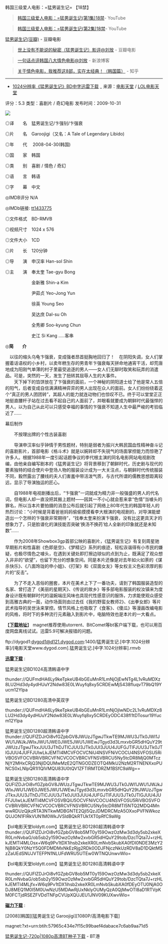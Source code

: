 韩国三级爱人电影：=猛男诞生记= 【18禁】


> [韩国三级爱人电影：=猛男诞生记(第1集)18禁](https://www.youtube.com/watch?v=-CTHnYCzCF4)- YouTube

> [韩国三级爱人电影：=猛男诞生记(第2集)18禁](https://www.youtube.com/watch?v=o3PS9KWv_Ls)- YouTube

[猛男诞生记(豆瓣)](https://movie.douban.com/subject/3126138/) - 豆瓣电影

> [世上没有不能说的秘密（猛男诞生记）影评@刘放](https://movie.douban.com/review/1456046/) - 豆瓣电影

> [一句话点评韩国八大情色电影@刘放](http://blog.sina.com.cn/s/blog_4bbed4e401009ud6.html) - 新浪博客

> [关于情色电影，我推荐这8部，实在太经典！（韩国篇）](https://zhuanlan.zhihu.com/p/23128683) - 知乎


------------------------------------------------------------

- [1024分辨率《猛男诞生记》BD中字迅雷下载](https://www.dy2018.com/html/gndy/jddy/20091031/22608.html
) _ 来源：[电影天堂](https://www.dy2018.com/) / [LOL电影天堂](https://www.dytt789.com/)


评分：5.3 类型：喜剧片 / 奇幻电影 发布时间：2009-10-31
 
 <img src="https://camo.githubusercontent.com/2f7a8d3c635ceadb935df948344e46ab3d68ffc1/68747470733a2f2f696d67312e646f7562616e696f2e636f6d2f766965772f70686f746f2f735f726174696f5f706f737465722f7075626c69632f70323230373636393134392e776562703f7261773d74727565?raw=true"/>

◎译　　名　猛男诞生记/卞强钊/卞强衰

◎片　　名　Garoojigi（又名：A Tale of Legendary Libido)

◎年　　代　 2008-04-30(韩国)

◎国　　家　韩国

◎类　　别　喜剧 / 情色 / 奇幻

◎语　　言　韩语

◎字　　幕　中文

◎IMDB评分 N/A

◎IMDb链接: [tt1433775](https://www.imdb.com/title/tt1433775)

◎文件格式　BD-RMVB

◎视频尺寸　1024 x 576

◎文件大小　1CD

◎片　　长　120分钟

◎导　　演　申汉率 Han-sol Shin

◎主　　演　奉太奎 Tae-gyu Bong 

　　　　　　金新雅 Shin-a Kim 
      
　　　　　　尹茹贞 Yeo-Jong Yun 
      
　　　　　　徐英 Young Seo 
      
　　　　　　吴达庶 Dal-su Oh 
      
　　　　　　全秀卿 Soo-kyung Chun 
      
　　　　　　史江 Si Kang .....客串


◎**简　　介**

　以往的缩头乌龟卞强衰，变成强者昂首挺胸地回归了！　在阴阳失调，女人们掌握着话语权的小乡村，以卖年糕生存的男青年卞强衰每天拼命地通宵干活，却荒唐地成为阳刚气单薄的村子里最受追逐的男人——女人们无聊时取笑和玩弄的消遣品。可是，突然的一天，发生了扭转其屈辱人生的大事件。<BR>　　天下掉下的馅饼放在了卞强衰的面前，一个神秘的阴阳道士给了他是常人五倍的阳气，后者变成自信满满精神弈弈的男人出现在众人的面前。女人们纷纷绕着这个“真正的男人团团转”，其超人的能力就连动物们也惊叹不已。终于可以堂堂正正地挺直腰杆子站在过去看不起自己的人面前了，并眼看就要成为朝鲜时代最强悍的男人，以为自己从此可以只感受幸福的事情的卞强衰不知道人生中最严峻的考验临近了……

幕后制作

　　不按理出牌的个性古装喜剧

　　导演申汉率似乎钟情于男性题材，特别是弱者为振兴大韩民国血性精神奋斗记的喜剧影片，首部电影《格斗术》就是以婉转却不失锐气的场面掌控能力而惊艳了许多人。根据1988年一度引起话题争议的李代根主演的同名电影网站电视剧改编，由他亲自编写剧本的《猛男诞生记》将背景移到了朝鲜时代，历史剧与现代的要素独特的结合使片中登场人物的服装设计成为一大关注点，与朝鲜时代传统服装不同，毅然露出了腰线的夫人们害羞中带活泼气质，与古代所谓的儒教思想距离较远，显示了导演独运的匠心。
  
　　自1988年电视剧播出后，“卞强衰”一词就成为精力非一般强盛的男人的代名词，但电影人却一直没把其搬上题材——因其一不小心就会惹来拿“色情”当噱头的罪名，所以当本片要拍摄的消息公布后就引起了网络上80年代生的韩国年轻人的热烈讨论：“小时候是背着爸爸妈妈偷偷摸摸看李大根演的电视剧的，对导演能塑造出一个怎样的卞强衰非常期待”，“找奉太奎来扮演卞强衰，没有比这更具天才的想象力了，只是脸谱化的演技能否突破‘换汤不换药’给人全新的印象就还是未知数”……
  
　　作为2008年Showbox3gp首部公映的喜剧片，《猛男诞生记》有复刻周星驰早期影片和性喜剧《色即是空》、《梦精记》系列的痕迹，轻松诙谐得有小市民的嫌疑，也极尽情色之噱头，在遇到关键处即打擦边球似的点到为止，既满足了观众想入非非的“欲望”，也留下充分的想象空间。同是本片还像是对去年如火如荼的《谋杀快乐》、《八面玲珑的申小姐》、《打架》和《双面女友》等女权主义色彩浓厚的影片的“反击”。
  
　　为了不走入恶俗的圈套，本片在美术上下了一番功夫，请到了韩国服装造型的名家、曾打造了《美丽的星期天》、《传说的故乡》等多部电影服装的权汝镇来为度身设计既有朝鲜时代的温婉端庄风味也具现代性感意识的服饰，力求能使观众感受到高雅古典的一面，动作场面则由过去任《我的野蛮女教师2》、《出拳女郎》等片武术指导的吴世泳来掌控。情节风格上也吸取了《食客》、《傻瓜》等漫画改编电影的风格，将时下的多种流行元素融入到影片中，电脑特效也是本片的一大看点。



【[**下载地址**](https://www.dy2018.com/)】 magnet推荐使用utorrent、BitComet等bt客户端下载，也可以用百度网盘离线试试。迅雷5.9可解决报错的问题。


ftp://dygod1:dygod1@d121.dygod.com:1400/猛男诞生记.[中字.1024分辨率]/[电影天堂www.dygod.com].猛男诞生记.[中字.1024分辨率].rmvb

[**迅雷下载**](https://www.dytt789.com/Xijudianying/MNDSJ/) :

猛男诞生记BD1024高清韩语中字

  thunder://QUFmdHA6Ly9keTpkeUB4bGEuMnR1LmNjOjEwNTg4L1vRuMDXz8LU2Hd3dy4ydHUuY2Ndw83E0LWuyfq8xy5CRDEwMjS438fluqvT79bQ19Yucm12Ylpa

猛男诞生记BD1280高清中英双字

  thunder://QUFmdHA6Ly9keTpkeUB4bGEuMnR1LmNjOjIwNDc2L1vRuMDXz8LU2Hd3dy4ydHUuY2Ndw83E0LWuyfq8xy5CRDEyODC438fl1tDTosur19Yucm12Ylpa

猛男诞生记BD1280超清韩语中字
 thunder://QUFlZDJrOi8vfGZpbGV8JWUzJTgwJTkwTE9MJWU3JTk0JWI1JWU1JWJkJWIxJWU1JWE0JWE5JWU1JWEwJTgyd3d3LmxvbGR5dHQuY29tJWUzJTgwJTkxJUU3JThDJTlCJUU3JTk0JUI3JUU4JUFGJTlFJUU3JTk0JTlGJUU4JUFFJUIwLkJEMTI4MCVFOCVCNiU4NSVFNiVCOCU4NSVFOSU5RiVBOSVFOCVBRiVBRCVFNCVCOCVBRCVFNSVBRCU5Ny5tcDR8MjQ0MTczNjY2MHxCRjQ3NjlDQUMwMzE2QTNGODZEOTQ4MkU2NzM2RTNENXxoPUNCS0xLNlpQR1I1QlVMQU83U0tQV1ZFTlRMTDRZM1BSfC9aWg==

猛男诞生记BD1280高清韩语中字
 QUFlZDJrOi8vfGZpbGV8JWUzJTgwJTkwTE9MJWU3JTk0JWI1JWU1JWJkJWIxJWU1JWE0JWE5JWU1JWEwJTgyd3d3LmxvbGR5dHQuY29tJWUzJTgwJTkxJUU3JThDJTlCJUU3JTk0JUI3JUU4JUFGJTlFJUU3JTk0JTlGJUU4JUFFJUIwLkJEMTI4MCVFOSVBQiU5OCVFNiVCOCU4NSVFOSU5RiVBOSVFOCVBRiVBRCVFNCVCOCVBRCVFNSVBRCU5Ny5tcDR8MTI5NTQ2MDQ4MnwwRDUzQjkzRTA3NTkwMDBGNTE2QjI5QzJDMDRCMzA5OXxoPVFNWkozQUJON1FIRkVUN1M0WkJVSldBQkRTUk1XT0pRfC9aWg

【lol电影天堂loldytt.com】猛男诞生记.BD1280超清韩语中字
 thunder://QUFlZDJrOi8vfGZpbGV8ob5MT0y159OwzOzMw3d3dy5sb2xkeXR0LmNvbaG/ob5sb2y159OwzOzMw2xvbGR5dHQuY29tob/DzcTQta7J+rzHLkJEMTI4MLOsx+W6q9Pv1tDX1ihsb2xkeXR0LmNvbSkubXA0fDI0NDE3MzY2NjB8QkY0NzY5Q0FDMDMxNkEzRjg2RDk0ODJFNjczNkUzRDV8aD1DQktMSzZaUEdSNUJVTEFPN1NLUFdWRU5UTEw0WTNQUnwvWlo=

【lol电影天堂loldytt.com】猛男诞生记.BD1280高清韩语中字

thunder://QUFlZDJrOi8vfGZpbGV8ob5MT0y159OwzOzMw3d3dy5sb2xkeXR0LmNvbaG/ob5sb2y159OwzOzMw2xvbGR5dHQuY29tob/DzcTQta7J+rzHLkJEMTI4MLjfx+W6q9Pv1tDX1ihsb2xkeXR0LmNvbSkubXA0fDEyOTU0NjA0ODJ8MEQ1M0I5M0UwNzU5MDAwRjUxNkIyOUMyQzA0QjMwOTl8aD1RTVpKM0FCTjdRSEZFVDdTNFpCVUpXQUJEU1JNV09KUXwvWlo=

[**磁力下载**](https://www.dytt789.com/Xijudianying/MNDSJ/) :

[2008][韩国][猛男诞生记 Garoojigi][1080P/高清电影下载]

magnet:?xt=urn:btih:57965c434e7f15c99baef4dabace7c6ab9aa71d5


[猛男诞生记-720p|1080p高清BT种子下载](http://www.btgang.com/subject/4857.html) - BT港
